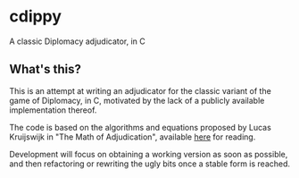 cdippy
======

A classic Diplomacy adjudicator, in C

What's this?
------------

This is an attempt at writing an adjudicator for the classic variant of the
game of Diplomacy, in C, motivated by the lack of a publicly available
implementation thereof.

The code is based on the algorithms and equations proposed by Lucas
Kruijswijk in "The Math of Adjudication", available [here][1] for reading.

Development will focus on obtaining a working version as soon as possible,
and then refactoring or rewriting the ugly bits once a stable form is
reached.

[1]: http://uk.diplom.org/pouch/Zine/S2009M/Kruijswijk/DipMath_Chp1.htm
